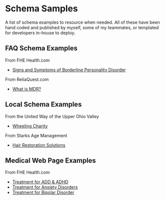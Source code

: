 # Schema Samples
A list of schema examples to resource when needed. All of these have been hand coded and published by myself, some of my teammates, or templated for developers in-house to deploy.

<h2>FAQ Schema Examples</h2>
From FHE Health.com
<ul>
  <li><a href="https://fherehab.com/pd/signs-of-bpd/">Signs and Symptoms of Borderline Personality Disorder</a></li>
</ul>
From ReliaQuest.com
<ul>
  <li><a href="https://www.reliaquest.com/resource/video/what-is-mdr/">What is MDR?</a></li>
</ul>
<h2>Local Schema Examples</h2>
From the United Way of the Upper Ohio Valley
 <ul>
  <li><a href="https://unitedwayuov.org/about-us/">Wheeling Charity</a></li>
</ul> 
From Starks Age Management
   <ul>
  <li><a href="https://starksglobal.com/it/trapianto-capelli-milano/">Hair Restoration Solutions</a></li>
</ul> 
<h2>Medical Web Page Examples</h2>
From FHE Health.com
<ul>
  <li><a href="https://fherehab.com/add-adhd/treatment/">Treatment for ADD & ADHD</a></li>
  <li><a href="https://fherehab.com/anxiety/treatment/">Treatment for Anxiety Disorders</a></li>
  <li><a href="https://fherehab.com/bipolar/treatment">Treatment for Bipolar Disorder</a></li>
</ul>
